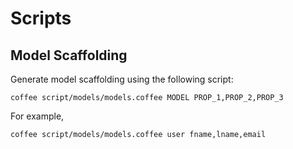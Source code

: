 # Scripts

## Model Scaffolding

Generate model scaffolding using the following script:

    coffee script/models/models.coffee MODEL PROP_1,PROP_2,PROP_3

For example,
    
    coffee script/models/models.coffee user fname,lname,email

